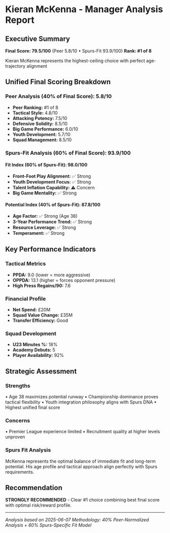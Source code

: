# Kieran McKenna - Manager Analysis Report

## Executive Summary

**Final Score: 79.5/100** (Peer 5.8/10 • Spurs-Fit 93.9/100)
**Rank: #1 of 8**

Kieran McKenna represents the highest-ceiling choice with perfect age-trajectory alignment

## Unified Final Scoring Breakdown

### Peer Analysis (40% of Final Score): 5.8/10
- **Peer Ranking:** #1 of 8
- **Tactical Style:** 4.8/10
- **Attacking Potency:** 7.5/10  
- **Defensive Solidity:** 8.5/10
- **Big Game Performance:** 6.0/10
- **Youth Development:** 5.7/10
- **Squad Management:** 8.5/10

### Spurs-Fit Analysis (60% of Final Score): 93.9/100

#### Fit Index (60% of Spurs-Fit): 98.0/100
- **Front-Foot Play Alignment:** ✅ Strong
- **Youth Development Focus:** ✅ Strong  
- **Talent Inflation Capability:** ⚠️ Concern
- **Big Game Mentality:** ✅ Strong

#### Potential Index (40% of Spurs-Fit): 87.8/100
- **Age Factor:** ✅ Strong (Age 38)
- **3-Year Performance Trend:** ✅ Strong
- **Resource Leverage:** ✅ Strong
- **Temperament:** ✅ Strong

## Key Performance Indicators

### Tactical Metrics
- **PPDA:** 9.0 (lower = more aggressive)
- **OPPDA:** 13.1 (higher = forces opponent pressure)
- **High Press Regains/90:** 7.6

### Financial Profile  
- **Net Spend:** £20M
- **Squad Value Change:** £35M
- **Transfer Efficiency:** Good

### Squad Development
- **U23 Minutes %:** 18%
- **Academy Debuts:** 5
- **Player Availability:** 92%

## Strategic Assessment

### Strengths
• Age 38 maximizes potential runway
• Championship dominance proves tactical flexibility
• Youth integration philosophy aligns with Spurs DNA
• Highest unified final score

### Concerns  
• Premier League experience limited
• Recruitment quality at higher levels unproven

### Spurs Fit Analysis
McKenna represents the optimal balance of immediate fit and long-term potential. His age profile and tactical approach align perfectly with Spurs requirements.

## Recommendation

**STRONGLY RECOMMENDED** - Clear #1 choice combining best final score with optimal risk/reward profile.

---

*Analysis based on 2025-06-07*
*Methodology: 40% Peer-Normalized Analysis + 60% Spurs-Specific Fit Model*
